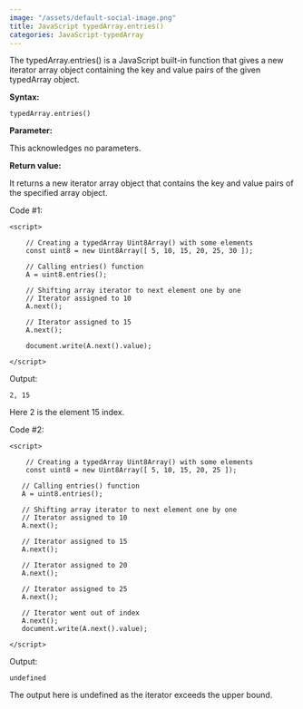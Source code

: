 ```yaml
---
image: "/assets/default-social-image.png"
title: JavaScript typedArray.entries()
categories: JavaScript-typedArray
---
```


The typedArray.entries() is a JavaScript built-in function that gives a new iterator array object containing the key and value pairs of the given typedArray object.

**Syntax:**

`typedArray.entries()`

**Parameter:**

This acknowledges no parameters.

**Return value:**

It returns a new iterator array object that contains the key and value pairs of the specified array object.

Code #1:

```
<script> 
  
    // Creating a typedArray Uint8Array() with some elements 
    const uint8 = new Uint8Array([ 5, 10, 15, 20, 25, 30 ]); 
  
    // Calling entries() function 
    A = uint8.entries(); 
  
    // Shifting array iterator to next element one by one 
    // Iterator assigned to 10 
    A.next(); 
      
    // Iterator assigned to 15 
    A.next(); 
      
    document.write(A.next().value); 
  
</script> 
```

Output:

`2, 15`

Here 2 is the element 15 index.

Code #2:

```
<script> 
  
    // Creating a typedArray Uint8Array() with some elements 
    const uint8 = new Uint8Array([ 5, 10, 15, 20, 25 ]); 
  
   // Calling entries() function 
   A = uint8.entries(); 
  
   // Shifting array iterator to next element one by one 
   // Iterator assigned to 10 
   A.next(); 
     
   // Iterator assigned to 15 
   A.next(); 
     
   // Iterator assigned to 20 
   A.next(); 
     
   // Iterator assigned to 25 
   A.next(); 
     
   // Iterator went out of index 
   A.next(); 
   document.write(A.next().value); 
     
</script> 
```

Output:

`undefined`

The output here is undefined as the iterator exceeds the upper bound.